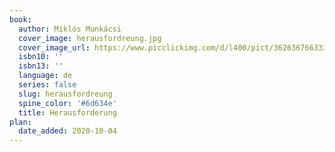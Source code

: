 ```yaml
---
book:
  author: Miklós Munkácsi
  cover_image: herausfordreung.jpg
  cover_image_url: https://www.picclickimg.com/d/l400/pict/362636766333_/Herausforderung-%E2%80%93-Miklos-Munkacsi-Kompass-Nr-340-DDR.jpg
  isbn10: ''
  isbn13: ''
  language: de
  series: false
  slug: herausfordreung
  spine_color: '#6d634e'
  title: Herausforderung
plan:
  date_added: 2020-10-04
---
```

